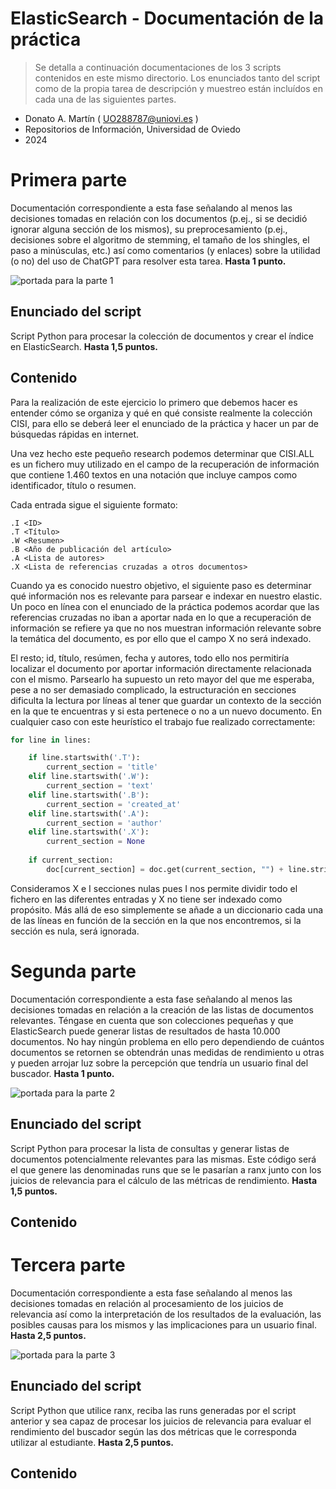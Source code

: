 
# ElasticSearch - Documentación de la práctica

> Se detalla a continuación documentaciones de los 3 scripts contenidos en este mismo directorio. Los enunciados tanto del script como de la propia tarea de descripción y muestreo están incluídos en cada una de las siguientes partes.

- Donato A. Martín ( UO288787@uniovi.es )
- Repositorios de Información, Universidad de Oviedo
- 2024

# Primera parte

Documentación correspondiente a esta fase señalando al menos las decisiones tomadas en relación con los documentos (p.ej., si se decidió ignorar alguna sección de los mismos), su preprocesamiento (p.ej., decisiones sobre el algoritmo de stemming, el tamaño de los shingles, el paso a minúsculas, etc.) así como comentarios (y enlaces) sobre la utilidad (o no) del uso de ChatGPT para resolver esta tarea.
**Hasta 1 punto.**

![portada para la parte 1](imgs/image.png)

## Enunciado del script

Script Python para procesar la colección de documentos y crear el índice en ElasticSearch.
**Hasta 1,5 puntos.**

## Contenido

Para la realización de este ejercicio lo primero que debemos hacer es entender cómo se organiza y qué en qué consiste realmente la colección CISI, para ello se deberá leer el enunciado de la práctica y hacer un par de búsquedas rápidas en internet.

Una vez hecho este pequeño research podemos determinar que CISI.ALL es un fichero muy utilizado en el campo de la recuperación de información que contiene 1.460 textos en una notación que incluye campos como identificador, título o resumen.

Cada entrada sigue el siguiente formato:

```
.I <ID>
.T <Título>
.W <Resumen>
.B <Año de publicación del artículo>
.A <Lista de autores>
.X <Lista de referencias cruzadas a otros documentos>
```

Cuando ya es conocido nuestro objetivo, el siguiente paso es determinar qué información nos es relevante para parsear e indexar en nuestro elastic. Un poco en línea con el enunciado de la práctica podemos acordar que las referencias cruzadas no iban a aportar nada en lo que a recuperación de información se refiere ya que no nos muestran información relevante sobre la temática del documento, es por ello que el campo X no será indexado.

El resto; id, título, resúmen, fecha y autores, todo ello nos permitiría localizar el documento por aportar información directamente relacionada con el mismo. Parsearlo ha supuesto un reto mayor del que me esperaba, pese a no ser demasiado complicado, la estructuración en secciones dificulta la lectura por líneas al tener que guardar un contexto de la sección en la que te encuentras y si esta pertenece o no a un nuevo documento. En cualquier caso con este heurístico el trabajo fue realizado correctamente:

```python
for line in lines:

    if line.startswith('.T'):
        current_section = 'title'
    elif line.startswith('.W'):
        current_section = 'text'
    elif line.startswith('.B'):
        current_section = 'created_at'
    elif line.startswith('.A'):
        current_section = 'author'
    elif line.startswith('.X'):
        current_section = None
    
    if current_section:
        doc[current_section] = doc.get(current_section, "") + line.strip() + " "
```

Consideramos X e I secciones nulas pues I nos permite dividir todo el fichero en las diferentes entradas y X no tiene ser indexado como propósito. Más allá de eso simplemente se añade a un diccionario cada una de las líneas en función de la sección en la que nos encontremos, si la sección es nula, será ignorada.

# Segunda parte

Documentación correspondiente a esta fase señalando al menos las decisiones tomadas en relación a la creación de las listas de documentos relevantes. Téngase en cuenta que son colecciones pequeñas y que ElasticSearch puede generar listas de resultados de hasta 10.000 documentos. No hay ningún problema en ello pero dependiendo de cuántos documentos se retornen se obtendrán unas medidas de rendimiento u otras y pueden arrojar luz sobre la percepción que tendría un usuario final del buscador.
**Hasta 1 punto.**

![portada para la parte 2](imgs/image-1.png)

## Enunciado del script

Script Python para procesar la lista de consultas y generar listas de documentos potencialmente relevantes para las mismas. Este código será el que genere las denominadas runs que se le pasarían a ranx junto con los juicios de relevancia para el cálculo de las métricas de rendimiento. 
**Hasta 1,5 puntos.**

## Contenido

# Tercera parte

Documentación correspondiente a esta fase señalando al menos las decisiones tomadas en relación al procesamiento de los juicios de relevancia así como la interpretación de los resultados de la evaluación, las posibles causas para los mismos y las implicaciones para un usuario final.
**Hasta 2,5 puntos.**

![portada para la parte 3](imgs/image-2.png)

## Enunciado del script

Script Python que utilice ranx, reciba las runs generadas por el script anterior y sea capaz de procesar los juicios de relevancia para evaluar el rendimiento del buscador según las dos métricas que le corresponda utilizar al estudiante.
**Hasta 2,5 puntos.**

## Contenido
